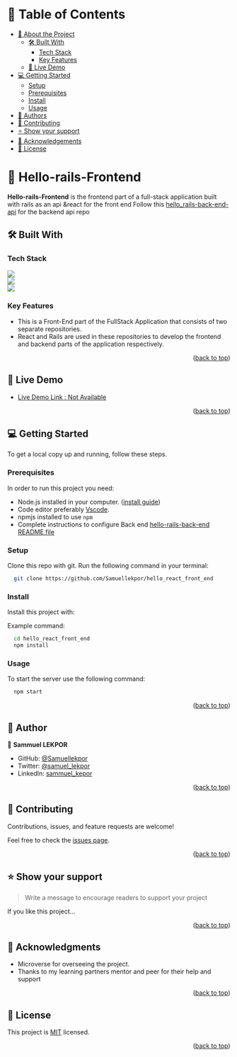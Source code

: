 <a name="readme-top"></a>

# 📗 Table of Contents

- [📖 About the Project](#about-project)
  - [🛠 Built With](#built-with)
    - [Tech Stack](#tech-stack)
    - [Key Features](#key-features)
  - [🚀 Live Demo](#live-demo)
- [💻 Getting Started](#getting-started)
  - [Setup](#setup)
  - [Prerequisites](#prerequisites)
  - [Install](#install)
  - [Usage](#usage)
- [👥 Authors](#authors)
- [🤝 Contributing](#contributing)
- [⭐️ Show your support](#support)
- [🙏 Acknowledgements](#acknowledgements)
- [📝 License](#license)


# 📖 Hello-rails-Frontend <a name="about-project"></a>

**Hello-rails-Frontend** is the frontend part of a full-stack application built with rails as an api  &react for the front end
Follow this [hello_rails-back-end-api](https://github.com/Samuellekpor/hello-rails-back-end) for the backend api repo

## 🛠 Built With <a name="built-with"></a>

### Tech Stack <a name="tech-stack"></a>

![](https://img.shields.io/badge/React-20232A?style=for-the-badge&logo=react&logoColor=61DAFB) 
<br/>
![](https://img.shields.io/badge/React_Router-CA4245?style=for-the-badge&logo=react-router&logoColor=white)
<br/>
![](https://img.shields.io/badge/Redux-593D88?style=for-the-badge&logo=redux&logoColor=white)

### Key Features <a name="key-features"></a>

- This is a Front-End part of the  FullStack Application that consists of two separate repositories.
- React and Rails are used in these repositories to develop the frontend and backend parts of the application respectively.

<p align="right">(<a href="#readme-top">back to top</a>)</p>


## 🚀 Live Demo <a name="live-demo"></a>


- [Live Demo Link : Not Available](https://google.com)

<p align="right">(<a href="#readme-top">back to top</a>)</p>


## 💻 Getting Started <a name="getting-started"></a>


To get a local copy up and running, follow these steps.

### Prerequisites

In order to run this project you need:

- Node.js installed in your computer. ([install guide](https://nodejs.org/en))
- Code editor preferably [Vscode](https://code.visualstudio.com/).
- npmjs installed to use ```npm```
- Complete instructions to configure Back end  [hello-rails-back-end README file](https://github.com/Samuellekpor/hello-rails-back-end/blob/development/README.md)

### Setup

Clone this repo with git. Run the following command in your terminal:

```sh
  git clone https://github.com/Samuellekpor/hello_react_front_end
```

### Install

Install this project with:

Example command:

```sh
  cd hello_react_front_end
  npm install
```


### Usage

To start the server use the following command:

```sh
  npm start
```

<p align="right">(<a href="#readme-top">back to top</a>)</p>

<!-- AUTHORS -->

## 👥 Author <a name="authors"></a>

👤 **Sammuel LEKPOR**

- GitHub: [@Samuellekpor](https://github.com/Samuellekpor)
- Twitter: [@samuel_lekpor](https://twitter.com/samuel_lekpor)
- LinkedIn: [sammuel_kepor](https://linkedin.com/in/sammuel-lekpor)


<p align="right">(<a href="#readme-top">back to top</a>)</p>


## 🤝 Contributing <a name="contributing"></a>

Contributions, issues, and feature requests are welcome!

Feel free to check the [issues page](https://github.com/Samuellekpor/hello_react_front_end/issues).

<p align="right">(<a href="#readme-top">back to top</a>)</p>


## ⭐️ Show your support <a name="support"></a>

> Write a message to encourage readers to support your project

If you like this project...

<p align="right">(<a href="#readme-top">back to top</a>)</p>

<!-- ACKNOWLEDGEMENTS -->

## 🙏 Acknowledgments <a name="acknowledgements"></a>

- Microverse for overseeing the project.
- Thanks to my learning partners mentor and peer  for their help and support

<p align="right">(<a href="#readme-top">back to top</a>)</p>


## 📝 License <a name="license"></a>

This project is [MIT](./LICENSE) licensed.

<p align="right">(<a href="#readme-top">back to top</a>)</p>